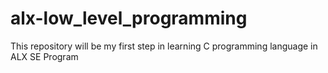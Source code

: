 # alx-low_level_programming
This repository will be my first step in learning C programming language in ALX SE Program 
